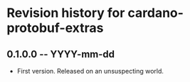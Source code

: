 # Revision history for cardano-protobuf-extras

## 0.1.0.0 -- YYYY-mm-dd

* First version. Released on an unsuspecting world.
